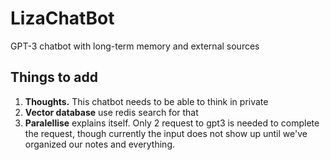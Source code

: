 # LizaChatBot
GPT-3 chatbot with long-term memory and external sources

## Things to add
1. **Thoughts.** This chatbot needs to be able to think in private
2. **Vector database** use redis search for that
3. **Paralellise** explains itself. Only 2 request to gpt3 is needed to complete the request, though currently the input does not show up until we've organized our notes and everything.
